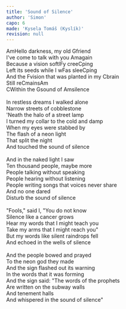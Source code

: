 ```yaml
---
title: 'Sound of Silence'
author: 'Simon'
capo: 6
made: 'Kysela Tomáš (Kyslík)'
revision: null
---
```


<verse number="1:"></verse><wrapper><chord>Am</chord></wrapper>Hello darkness, my old <wrapper><chord>G</chord></wrapper>friend<br>
I've come to talk with you <wrapper><chord>Am</chord></wrapper>again<br>
Because a vision softl<wrapper><chord>F</chord></wrapper>y cree<wrapper><chord>C</chord></wrapper>ping<br>
Left its seeds while I w<wrapper><chord>F</chord></wrapper>as slee<wrapper><chord>C</chord></wrapper>ping<br>
And the <wrapper><chord>F</chord></wrapper>vision that was planted in my <wrapper><chord>C</chord></wrapper>brain<br>
Still re<wrapper><chord>C</chord></wrapper>mains<wrapper><chord>Am</chord></wrapper><br>
<wrapper><chord>C</chord></wrapper>Within the <wrapper><chord>G</chord></wrapper>sound of <wrapper><chord>Am</chord></wrapper>silence<br>
<br>
<verse number="2:"></verse>In restless dreams I walked alone<br>
Narrow streets of cobblestone<br>
'Neath the halo of a street lamp<br>
I turned my collar to the cold and damp<br>
When my eyes were stabbed by<br>
The flash of a neon light<br>
That split the night<br>
And touched the sound of silence<br>
<br>
<verse number="3:"></verse>And in the naked light I saw<br>
Ten thousand people, maybe more<br>
People talking without speaking<br>
People hearing without listening<br>
People writing songs that voices never share<br>
And no one dared<br>
Disturb the sound of silence<br>
<br>
<verse number="4:"></verse>"Fools," said I, "You do not know<br>
Silence like a cancer grows<br>
Hear my words that I might teach you<br>
Take my arms that I might reach you"<br>
But my words like silent raindrops fell<br>
And echoed in the wells of silence<br>
<br>
<verse number="5:"></verse>And the people bowed and prayed<br>
To the neon god they made<br>
And the sign flashed out its warning<br>
In the words that it was forming<br>
And the sign said: "The words of the prophets<br>
Are written on the subway walls<br>
And tenement halls<br>
And whispered in the sound of silence"